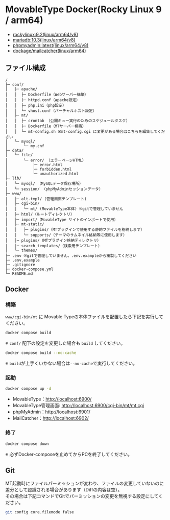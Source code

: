 # MovableType Docker(Rocky Linux 9 / arm64)
- [rockylinux:9.2(linux/arm64/v8)](https://hub.docker.com/layers/library/rockylinux/9.2.20230513-minimal/images/sha256-8a14a313d4a6c3963c498de541415e0c2a122241e87f6835ae6a2511f858a916?context=explore)
- [mariadb:10.3(linux/arm64/v8)](https://hub.docker.com/layers/library/mariadb/10.3/images/sha256-d162a04f42d4281b08047ca6e1a204062d348537a621d12a734b68d64ecf2919?context=explore)
- [phpmyadmin:latest(linux/arm64/v8)](https://hub.docker.com/layers/library/phpmyadmin/latest/images/sha256-8c4760de2c17a8fb5c18cfa857d9749e5907570ecd977a73265a37a54fad0bd2?context=explore)
- [dockage/mailcatcher(linux/arm64)](https://hub.docker.com/layers/dockage/mailcatcher/latest/images/sha256-dace8abb9505079eaaf8b48bc121552c2c75dc3b9a090919f7fa2fc48caf31b1?context=explore)

## ファイル構成
```
/
├─ conf/
│   ├─ apache/
│   │  ├─ Dockerfile（Webサーバー構築）
│   │  ├─ httpd.conf（apache設定）
│   │  ├─ php.ini（php設定）
│   │  └─ vhost.conf（バーチャルホスト設定）
│   ├─ mt/
│   │  ├─ crontab （公開キュー実行のためのスケジュールタスク）
│   │  ├─ Dockerfile（MTサーバー構築）
│   │  └─ mt-config.sh ※mt-config.cgi に変更がある場合はこちらを編集してください
│   └─ mysql/
│       └─ my.cnf
├─ data/
│   └─ file/
│       └─ error/ （エラーページHTML）
│           ├─ error.html
│           ├─ forbidden.html
│           └─ unauthorized.html
├─ lib/
│   └─ mysql/ （MySQLデータ保存場所）
│   └─ session/ （phpMyAdminセッションデータ）
├─ www/
│   ├─ alt-tmpl/ (管理画面テンプレート)
│   ├─ cgi-bin/
│   │   └─ mt/ (MovableType本体) ※gitで管理していません
│   ├─ html/（ルートディレクトリ）
│   ├─ import/（MovableType サイトのインポートで使用）
│   ├─ mt-static/
│   │   ├─ plugins/（MTプラグインで使用する静的ファイルを格納します）
│   │   └─ supports/（テーマのサムネイル格納等に使用します）
│   │─ plugins/（MTプラグイン格納ディレクトリ）
│   │─ search_templates/（検索用テンプレート）
│   └─ themes/
├─ .env ※gitで管理していません。.env.exampleから複製してください
├─ .env.example
├─ .gitignore
├─ docker-compose.yml
└─ README.md
```


## Docker
### 構築
`www/cgi-bin/mt` に Movable Typeの本体ファイルを配置したら下記を実行してください。

```zsh
docker compose build
```
※ `conf/` 配下の設定を変更した場合も `build` してください。

```zsh
docker compose build --no-cache
```
※ `build`が上手くいかない場合は`--no-cache`で実行してください。

### 起動
```zsh
docker compose up -d
```
- MovableType：[http://localhost:6900/](http://localhost:6900/)
- MovableType管理画面: [http://localhost:6900/cgi-bin/mt/mt.cgi](http://localhost:6900/cgi-bin/mt/mt.cgi)
- phpMyAdmin：[http://localhost:6901/](http://localhost:6901/)
- MailCatcher：[http://localhost:6902/](http://localhost:6902/)

### 終了
```zsh
docker compose down
```
※ 必ずDocker-composeを止めてからPCを終了してください。


## Git
MT起動時にファイルパーミッションが変わり、ファイルの変更していないのに差分として認識される場合があります（Diffの内容は空）。  
その場合は下記コマンドでGitでパーミッションの変更を無視する設定にしてください。

```zsh
git config core.filemode false
```
